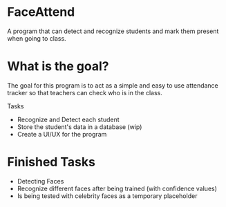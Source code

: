 # FaceAttend
A program that can detect and recognize students and mark them present when going to class.

# What is the goal?
The goal for this program is to act as a simple and easy to use attendance tracker so that teachers can check who is in the class.

Tasks
- Recognize and Detect each student
- Store the student's data in a database (wip)
- Create a UI/UX for the program

# Finished Tasks
- Detecting Faces
- Recognize different faces after being trained (with confidence values)
- Is being tested with celebrity faces as a temporary placeholder



